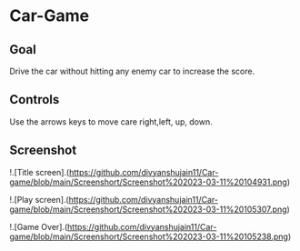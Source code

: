 # Car-Game

## Goal
Drive the car without hitting any enemy car to increase the score.

## Controls
Use the arrows keys to move care right,left, up, down.

## Screenshot 

!.[Title screen].(https://github.com/divyanshujain11/Car-game/blob/main/Screenshort/Screenshot%202023-03-11%20104931.png)

!.[Play screen].(https://github.com/divyanshujain11/Car-game/blob/main/Screenshort/Screenshot%202023-03-11%20105307.png)

!.[Game Over].(https://github.com/divyanshujain11/Car-game/blob/main/Screenshort/Screenshot%202023-03-11%20105238.png)

